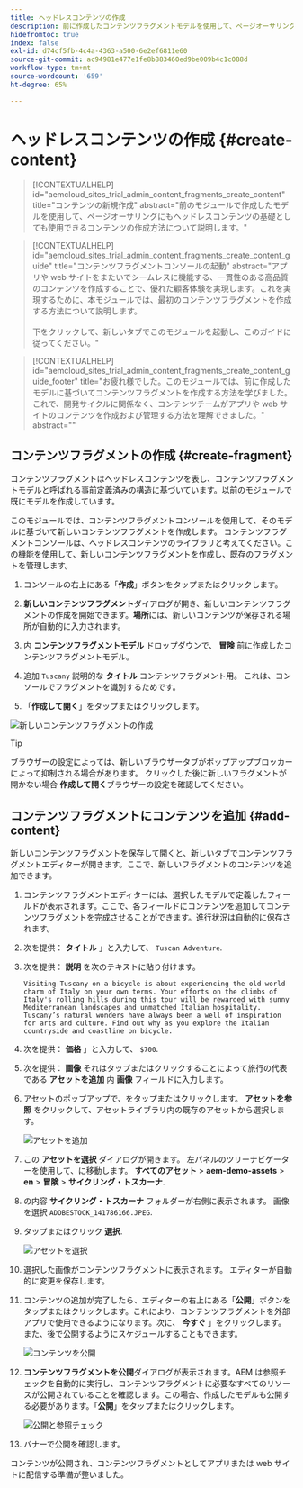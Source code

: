```yaml
---
title: ヘッドレスコンテンツの作成
description: 前に作成したコンテンツフラグメントモデルを使用して、ページオーサリングに使用できる、またはヘッドレスコンテンツの基礎として使用できるコンテンツを作成します。
hidefromtoc: true
index: false
exl-id: d74cf5fb-4c4a-4363-a500-6e2ef6811e60
source-git-commit: ac94981e477e1fe8b883460ed9be009b4c1c088d
workflow-type: tm+mt
source-wordcount: '659'
ht-degree: 65%

---
```



# ヘッドレスコンテンツの作成 {#create-content}

>[!CONTEXTUALHELP]
>id="aemcloud_sites_trial_admin_content_fragments_create_content"
>title="コンテンツの新規作成"
>abstract="前のモジュールで作成したモデルを使用して、ページオーサリングにもヘッドレスコンテンツの基礎としても使用できるコンテンツの作成方法について説明します。"

>[!CONTEXTUALHELP]
>id="aemcloud_sites_trial_admin_content_fragments_create_content_guide"
>title="コンテンツフラグメントコンソールの起動"
>abstract="アプリや web サイトをまたいでシームレスに機能する、一貫性のある高品質のコンテンツを作成することで、優れた顧客体験を実現します。これを実現するために、本モジュールでは、最初のコンテンツフラグメントを作成する方法について説明します。<br><br>下をクリックして、新しいタブでこのモジュールを起動し、このガイドに従ってください。"

>[!CONTEXTUALHELP]
>id="aemcloud_sites_trial_admin_content_fragments_create_content_guide_footer"
>title="お疲れ様でした。このモジュールでは、前に作成したモデルに基づいてコンテンツフラグメントを作成する方法を学びました。これで、開発サイクルに関係なく、コンテンツチームがアプリや web サイトのコンテンツを作成および管理する方法を理解できました。"
>abstract=""

## コンテンツフラグメントの作成 {#create-fragment}

コンテンツフラグメントはヘッドレスコンテンツを表し、コンテンツフラグメントモデルと呼ばれる事前定義済みの構造に基づいています。以前のモジュールで既にモデルを作成しています。

このモジュールでは、コンテンツフラグメントコンソールを使用して、そのモデルに基づいて新しいコンテンツフラグメントを作成します。 コンテンツフラグメントコンソールは、ヘッドレスコンテンツのライブラリと考えてください。この機能を使用して、新しいコンテンツフラグメントを作成し、既存のフラグメントを管理します。

1. コンソールの右上にある「**作成**」ボタンをタップまたはクリックします。

1. **新しいコンテンツフラグメント**&#x200B;ダイアログが開き、新しいコンテンツフラグメントの作成を開始できます。**場所**&#x200B;には、新しいコンテンツが保存される場所が自動的に入力されます。

1. 内 **コンテンツフラグメントモデル** ドロップダウンで、 **冒険** 前に作成したコンテンツフラグメントモデル。

1. 追加 `Tuscany` 説明的な **タイトル** コンテンツフラグメント用。 これは、コンソールでフラグメントを識別するためです。

1. 「**作成して開く**」をタップまたはクリックします。

![新しいコンテンツフラグメントの作成](assets/do-not-localize/create-content.png)

>[!TIP]
>
>ブラウザーの設定によっては、新しいブラウザータブがポップアップブロッカーによって抑制される場合があります。 クリックした後に新しいフラグメントが開かない場合 **作成して開く**&#x200B;ブラウザーの設定を確認してください。

## コンテンツフラグメントにコンテンツを追加 {#add-content}

新しいコンテンツフラグメントを保存して開くと、新しいタブでコンテンツフラグメントエディターが開きます。ここで、新しいフラグメントのコンテンツを追加できます。

1. コンテンツフラグメントエディターには、選択したモデルで定義したフィールドが表示されます。ここで、各フィールドにコンテンツを追加してコンテンツフラグメントを完成させることができます。進行状況は自動的に保存されます。

1. 次を提供： **タイトル** 」と入力して、 `Tuscan Adventure`.

1. 次を提供： **説明** を次のテキストに貼り付けます。

   ```text
   Visiting Tuscany on a bicycle is about experiencing the old world charm of Italy on your own terms. Your efforts on the climbs of Italy's rolling hills during this tour will be rewarded with sunny Mediterranean landscapes and unmatched Italian hospitality.  Tuscany’s natural wonders have always been a well of inspiration for arts and culture. Find out why as you explore the Italian countryside and coastline on bicycle.
   ```

1. 次を提供： **価格** 」と入力して、 `$700`.

1. 次を提供： **画像** それはタップまたはクリックすることによって旅行の代表である **アセットを追加** 内 **画像** フィールドに入力します。

1. アセットのポップアップで、をタップまたはクリックします。 **アセットを参照** をクリックして、アセットライブラリ内の既存のアセットから選択します。

   ![アセットを追加](assets/do-not-localize/add-asset.png)

1. この **アセットを選択** ダイアログが開きます。 左パネルのツリーナビゲーターを使用して、に移動します。 **すべてのアセット** > **aem-demo-assets** > **en** > **冒険** > **サイクリング・トスカーナ**.

1. の内容 **サイクリング・トスカーナ** フォルダーが右側に表示されます。 画像を選択 `ADOBESTOCK_141786166.JPEG`.

1. タップまたはクリック **選択**.

   ![アセットを選択](assets/do-not-localize/select-asset.png)

1. 選択した画像がコンテンツフラグメントに表示されます。 エディターが自動的に変更を保存します。

1. コンテンツの追加が完了したら、エディターの右上にある「**公開**」ボタンをタップまたはクリックします。これにより、コンテンツフラグメントを外部アプリで使用できるようになります。次に、 **今すぐ** 」をクリックします。 また、後で公開するようにスケジュールすることもできます。

   ![コンテンツを公開](assets/do-not-localize/publish.png)

1. **コンテンツフラグメントを公開**&#x200B;ダイアログが表示されます。AEM は参照チェックを自動的に実行し、コンテンツフラグメントに必要なすべてのリソースが公開されていることを確認します。この場合、作成したモデルも公開する必要があります。「**公開**」をタップまたはクリックします。

   ![公開と参照チェック](assets/do-not-localize/publish-confirm.png)

1. バナーで公開を確認します。

コンテンツが公開され、コンテンツフラグメントとしてアプリまたは web サイトに配信する準備が整いました。
